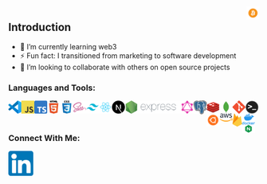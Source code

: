 <img align="right" alt="crypto" width="26px" src="bitcoin.gif" />

## Introduction

- 🌱 I’m currently learning web3
- ⚡ Fun fact: I transitioned from marketing to software development
- 👯 I’m looking to collaborate with others on open source projects

### Languages and Tools:

<img align="left" alt="Visual Studio Code" width="26px" src="https://raw.githubusercontent.com/github/explore/80688e429a7d4ef2fca1e82350fe8e3517d3494d/topics/visual-studio-code/visual-studio-code.png" />
<img align="left" alt="JavaScript" width="26px" src="https://raw.githubusercontent.com/github/explore/80688e429a7d4ef2fca1e82350fe8e3517d3494d/topics/javascript/javascript.png" />
<img align="left" alt="Typescript" width="26px" src="typescript.png" />
<img align="left" alt="HTML5" width="26px" src="https://raw.githubusercontent.com/github/explore/80688e429a7d4ef2fca1e82350fe8e3517d3494d/topics/html/html.png" />
<img align="left" alt="CSS3" width="26px" src="https://raw.githubusercontent.com/github/explore/80688e429a7d4ef2fca1e82350fe8e3517d3494d/topics/css/css.png" />
<img align="left" alt="Sass" width="26px" src="https://raw.githubusercontent.com/github/explore/80688e429a7d4ef2fca1e82350fe8e3517d3494d/topics/sass/sass.png" />
<img align="left" alt="tailwind" width="26px" src="tailwind.png" />

<img align="left" alt="React" width="26px" src="https://raw.githubusercontent.com/github/explore/80688e429a7d4ef2fca1e82350fe8e3517d3494d/topics/react/react.png" />
<img align="left" alt="next" width="26px" src="next.png" />
<img align="left" alt="Node.js" width="26px" src="https://raw.githubusercontent.com/github/explore/80688e429a7d4ef2fca1e82350fe8e3517d3494d/topics/nodejs/nodejs.png" />

<img align="left" alt="express js" height="26px" src="expressjs.png" />
<img align="left" alt="GraphQL" width="26px" src="gql.png" />
<img align="left" alt="postgres" width="26px" src="postgres.png" />
<img align="left" alt="redis" width="26px" src="redis.png" />
<img align="left" alt="MongoDB" width="26px" src="mongo.png" />
<img align="left" alt="Git" width="26px" src="git.png" />
<img align="left" alt="Terminal" width="26px" src="https://raw.githubusercontent.com/github/explore/80688e429a7d4ef2fca1e82350fe8e3517d3494d/topics/terminal/terminal.png" />
<img align="left" alt="ubuntu" width="26px" src="ubuntu.png" />
<img align="left" alt="aws" width="26px" src="aws.png" />
<img align="left" alt="firebase" height="26px" src="firebase.svg" />
<img align="left" alt="docker" width="26px" src="docker.webp" />
<img align="left" alt="nginx" width="26px" src="nginx.png" />

<br />
<br />

### Connect With Me:

[<img align="left" alt="LinkedIn" width="50" src="linkedin.png" />](https://www.linkedin.com/in/glanikali/)

<!--
**glanikali/glanikali** is a ✨ _special_ ✨ repository because its `README.md` (this file) appears on your GitHub profile.
-->
